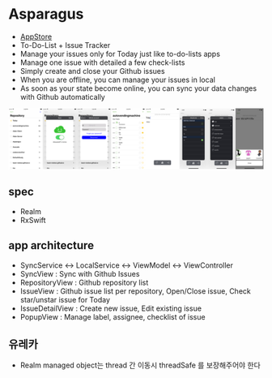 # Asparagus

- [AppStore](https://itunes.apple.com/us/app/asparagus/id1361881261?mt=8)
- To-Do-List + Issue Tracker
- Manage your issues only for Today just like to-do-lists apps
- Manage one issue with detailed a few check-lists
- Simply create and close your Github issues
- When you are offline, you can manage your issues in local
- As soon as your state become online, you can sync your data changes with Github automatically

![Alt text](/Screenshots/allshots.png)


## spec

- Realm
- RxSwift


## app architecture

- SyncService <-> LocalService <-> ViewModel <-> ViewController
- SyncView : Sync with Github Issues
- RepositoryView : Github repository list
- IssueView : Github issue list per repository, Open/Close issue, Check star/unstar issue for Today
- IssueDetailView : Create new issue, Edit existing issue
- PopupView : Manage label, assignee, checklist of issue


## 유레카

- Realm managed object는 thread 간 이동시 threadSafe 를 보장해주어야 한다

